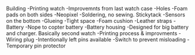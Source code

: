 Building
	-Printing watch
		-Improvemnts from last watch case
		-Holes
		-Foam pads on both sides
	-Neopixel
		-Soldering, no sewing. Stickytack
	-Sensors on the bottom
		-Glueing
		-Tight space
		-Foam cushion
	-Leather straps
	-Battery
		-Nope to copter battery
		-Battery housing
			-Designed for big battery and charger. Basically second watch
			-Printing process & improvments
	-Wiring plug
		-Intentionally left pins available
		-Switch to prevent misloading
		-Temporary pin protector